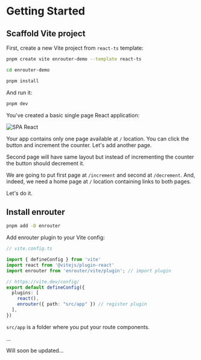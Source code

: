 # Getting Started

## Scaffold Vite project

First, create a new Vite project from `react-ts` template:

```bash
pnpm create vite enrouter-demo --template react-ts

cd enrouter-demo

pnpm install
```

And run it:

```bash
pnpm dev
```

You've created a basic single page React application:

![SPA React](/start-0.png "SPA React")

Your app contains only one page available at `/` location.
You can click the button and increment the counter.
Let's add another page.

Second page will have same layout but instead of incrementing the counter
the button should decrement it.

We are going to put first page at `/increment` and second at `/decrement`.
And, indeed, we need a home page at `/` location containing links to both pages.

Let's do it.

## Install enrouter

```bash
pnpm add -D enrouter
```

Add enrouter plugin to your Vite config:

```ts
// vite.config.ts

import { defineConfig } from 'vite'
import react from '@vitejs/plugin-react'
import enrouter from 'enrouter/vite/plugin'; // import plugin

// https://vite.dev/config/
export default defineConfig({
  plugins: [
    react(),
    enrouter({ path: "src/app" }) // register plugin
  ],
})
```

`src/app` is a folder where you put your route components.

...

Will soon be updated...
